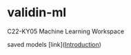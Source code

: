 # validin-ml
C22-KY05 Machine Learning Workspace

saved models [link](<a href="doc:introduction" target="_blank">Introduction</a>)
